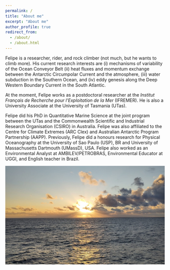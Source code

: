 ```yaml
---
permalink: /
title: "About me"
excerpt: "About me"
author_profile: true
redirect_from: 
  - /about/
  - /about.html
---
```


Felipe is a researcher, rider, and rock climber (not much, but he wants to climb more). 
His current research interests are  (i) mechanisms of variability of the Ocean Conveyor Belt (ii) heat fluxes and momentum exchange between the Antarctic Circumpolar Current and the atmosphere, (iii) water subduction in the Southern Ocean, and (iv) eddy genesis along the Deep Western Boundary Current in the South Atlantic.

At the moment, Felipe works as a postdoctoral researcher at the _Institut Français de Recherche pour l'Exploitation de la Mer_ (IFREMER). He is also a University Associate at the University of Tasmania (UTas).

Felipe did his PhD in Quantitative Marine Science at the joint program between the UTas and the Commonwealth Scientific and Industrial Research Organisation (CSIRO) in Australia. Felipe was also affiliated to the Centre for Climate Extremes (ARC Clex) and Australian Antarctic Program Partnership (AAPP). Previously, Felipe did a honours research for Physical Oceanography at the University of Sao Paulo (USP), BR and University of Massachusetts Dartmouth (UMassD), USA. Felipe also worked as an Environmental Analyst at AMBILEV/PETROBRAS, Environmental Educator at UGGI, and English teacher in Brazil.

<img src='/images/SO_sunset2.jpeg'
     width  = '700px'
     height = 'auto' />
